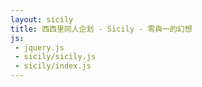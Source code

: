 ```yaml
---
layout: sicily
title: 西西里同人企划 - Sicily - 零與一的幻想
js:
 - jquery.js
 - sicily/sicily.js
 - sicily/index.js
---
```


<div id="sicily_bg">
	<div id="sicily">
	</div>
	<div id="text_box">
	</div>
</div>
